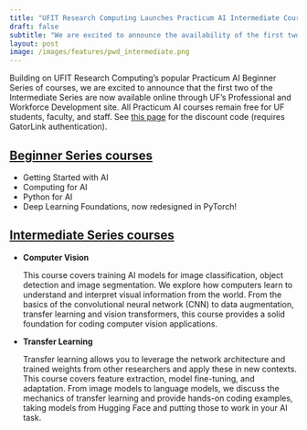 ```yaml
---
title: "UFIT Research Computing Launches Practicum AI Intermediate Courses"
draft: false
subtitle: "We are excited to announce the availability of the first two intermediate series courses: Computer Vision and Transfer Learning!"
layout: post
image: /images/features/pwd_intermediate.png
---
```


Building on UFIT Research Computing’s popular Practicum AI Beginner Series of courses, we are excited to announce that the first two of the Intermediate Series are now available online through UF’s Professional and Workforce Development site. All Practicum AI courses remain free for UF students, faculty, and staff. See [this page](https://gravity.rc.ufl.edu/sso/practicum-ai/) for the discount code (requires GatorLink authentication).

## [Beginner Series courses](https://reg.pwd.aa.ufl.edu/search/publicCourseSearchDetails.do?method=load&courseId=5723886&selectedProgramAreaId=1015758&selectedProgramStreamId=1016506&_gl=1*qdndvn*_ga*NjkwMTc0MTk0LjE3Mzc4NDg3NzQ.*_ga_QRS76RMM2T*czE3NTg2Njg1NTIkbzQkZzAkdDE3NTg2Njg1NTIkajYwJGwwJGgw*_gcl_au*MTM4MTQ1MTU4OC4xNzU4NjU1OTQz*_ga_P8DV6LYX8P*czE3NTg2Njg1NTIkbzQkZzAkdDE3NTg2Njg1NTIkajYwJGwwJGgxNTg0OTU3NzE1)

* Getting Started with AI
* Computing for AI
* Python for AI
* Deep Learning Foundations, now redesigned in PyTorch!

## [Intermediate Series courses](https://reg.pwd.aa.ufl.edu/search/publicCourseSearchDetails.do?method=load&courseId=19428727&selectedProgramAreaId=1015758&selectedProgramStreamId=1016506&_gl=1*b9e32f*_ga*NjkwMTc0MTk0LjE3Mzc4NDg3NzQ.*_ga_QRS76RMM2T*czE3NTg2Njg1NTIkbzQkZzEkdDE3NTg2Njg2MjQkajYwJGwwJGgw*_gcl_au*MTM4MTQ1MTU4OC4xNzU4NjU1OTQz*_ga_P8DV6LYX8P*czE3NTg2Njg1NTIkbzQkZzEkdDE3NTg2Njg2MjQkajYwJGwwJGgxNTg0OTU3NzE1)

* **Computer Vision**

  This course covers training AI models for image classification, object detection and image segmentation. We explore how computers learn to understand and interpret visual information from the world. From the basics of the convolutional neural network (CNN) to data augmentation, transfer learning and vision transformers, this course provides a solid foundation for coding computer vision applications.
* **Transfer Learning**

  Transfer learning allows you to leverage the network architecture and trained weights from other researchers and apply these in new contexts. This course covers feature extraction, model fine-tuning, and adaptation. From image models to language models, we discuss the mechanics of transfer learning and provide hands-on coding examples, taking models from Hugging Face and putting those to work in your AI task.
